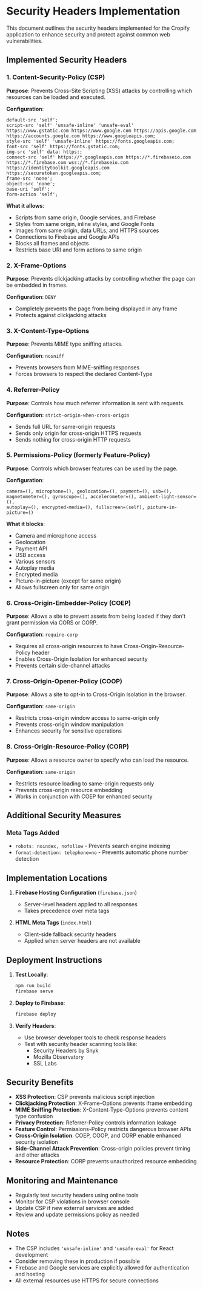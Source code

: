 # Security Headers Implementation

This document outlines the security headers implemented for the Cropify application to enhance security and protect against common web vulnerabilities.

## Implemented Security Headers

### 1. Content-Security-Policy (CSP)
**Purpose**: Prevents Cross-Site Scripting (XSS) attacks by controlling which resources can be loaded and executed.

**Configuration**:
```
default-src 'self'; 
script-src 'self' 'unsafe-inline' 'unsafe-eval' https://www.gstatic.com https://www.google.com https://apis.google.com https://accounts.google.com https://www.googleapis.com; 
style-src 'self' 'unsafe-inline' https://fonts.googleapis.com; 
font-src 'self' https://fonts.gstatic.com; 
img-src 'self' data: https:; 
connect-src 'self' https://*.googleapis.com https://*.firebaseio.com https://*.firebase.com wss://*.firebaseio.com https://identitytoolkit.googleapis.com https://securetoken.googleapis.com; 
frame-src 'none'; 
object-src 'none'; 
base-uri 'self'; 
form-action 'self';
```

**What it allows**:
- Scripts from same origin, Google services, and Firebase
- Styles from same origin, inline styles, and Google Fonts
- Images from same origin, data URLs, and HTTPS sources
- Connections to Firebase and Google APIs
- Blocks all frames and objects
- Restricts base URI and form actions to same origin

### 2. X-Frame-Options
**Purpose**: Prevents clickjacking attacks by controlling whether the page can be embedded in frames.

**Configuration**: `DENY`
- Completely prevents the page from being displayed in any frame
- Protects against clickjacking attacks

### 3. X-Content-Type-Options
**Purpose**: Prevents MIME type sniffing attacks.

**Configuration**: `nosniff`
- Prevents browsers from MIME-sniffing responses
- Forces browsers to respect the declared Content-Type

### 4. Referrer-Policy
**Purpose**: Controls how much referrer information is sent with requests.

**Configuration**: `strict-origin-when-cross-origin`
- Sends full URL for same-origin requests
- Sends only origin for cross-origin HTTPS requests
- Sends nothing for cross-origin HTTP requests

### 5. Permissions-Policy (formerly Feature-Policy)
**Purpose**: Controls which browser features can be used by the page.

**Configuration**: 
```
camera=(), microphone=(), geolocation=(), payment=(), usb=(), 
magnetometer=(), gyroscope=(), accelerometer=(), ambient-light-sensor=(), 
autoplay=(), encrypted-media=(), fullscreen=(self), picture-in-picture=()
```

**What it blocks**:
- Camera and microphone access
- Geolocation
- Payment API
- USB access
- Various sensors
- Autoplay media
- Encrypted media
- Picture-in-picture (except for same origin)
- Allows fullscreen only for same origin

### 6. Cross-Origin-Embedder-Policy (COEP)
**Purpose**: Allows a site to prevent assets from being loaded if they don't grant permission via CORS or CORP.

**Configuration**: `require-corp`
- Requires all cross-origin resources to have Cross-Origin-Resource-Policy header
- Enables Cross-Origin Isolation for enhanced security
- Prevents certain side-channel attacks

### 7. Cross-Origin-Opener-Policy (COOP)
**Purpose**: Allows a site to opt-in to Cross-Origin Isolation in the browser.

**Configuration**: `same-origin`
- Restricts cross-origin window access to same-origin only
- Prevents cross-origin window manipulation
- Enhances security for sensitive operations

### 8. Cross-Origin-Resource-Policy (CORP)
**Purpose**: Allows a resource owner to specify who can load the resource.

**Configuration**: `same-origin`
- Restricts resource loading to same-origin requests only
- Prevents cross-origin resource embedding
- Works in conjunction with COEP for enhanced security

## Additional Security Measures

### Meta Tags Added
- `robots: noindex, nofollow` - Prevents search engine indexing
- `format-detection: telephone=no` - Prevents automatic phone number detection

## Implementation Locations

1. **Firebase Hosting Configuration** (`firebase.json`)
   - Server-level headers applied to all responses
   - Takes precedence over meta tags

2. **HTML Meta Tags** (`index.html`)
   - Client-side fallback security headers
   - Applied when server headers are not available

## Deployment Instructions

1. **Test Locally**:
   ```bash
   npm run build
   firebase serve
   ```

2. **Deploy to Firebase**:
   ```bash
   firebase deploy
   ```

3. **Verify Headers**:
   - Use browser developer tools to check response headers
   - Test with security header scanning tools like:
     - Security Headers by Snyk
     - Mozilla Observatory
     - SSL Labs

## Security Benefits

- **XSS Protection**: CSP prevents malicious script injection
- **Clickjacking Protection**: X-Frame-Options prevents iframe embedding
- **MIME Sniffing Protection**: X-Content-Type-Options prevents content type confusion
- **Privacy Protection**: Referrer-Policy controls information leakage
- **Feature Control**: Permissions-Policy restricts dangerous browser APIs
- **Cross-Origin Isolation**: COEP, COOP, and CORP enable enhanced security isolation
- **Side-Channel Attack Prevention**: Cross-origin policies prevent timing and other attacks
- **Resource Protection**: CORP prevents unauthorized resource embedding

## Monitoring and Maintenance

- Regularly test security headers using online tools
- Monitor for CSP violations in browser console
- Update CSP if new external services are added
- Review and update permissions policy as needed

## Notes

- The CSP includes `'unsafe-inline'` and `'unsafe-eval'` for React development
- Consider removing these in production if possible
- Firebase and Google services are explicitly allowed for authentication and hosting
- All external resources use HTTPS for secure connections


